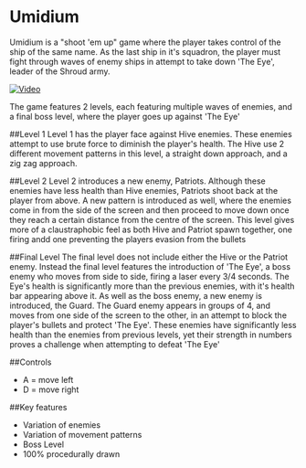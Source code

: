 # Umidium

Umidium is a "shoot 'em up" game where the player takes control of the ship of the same name. As the last ship in it's squadron, the player must fight through waves of enemy ships in attempt to take down 'The Eye', leader of the Shroud army. 

[![Video](http://img.youtube.com/vi/0_u3XifTDO0/0.jpg)](https://www.youtube.com/watch?v=0_u3XifTDO0)

The game features 2 levels, each featuring multiple waves of enemies, and a final boss level, where the player goes up against 'The Eye'

##Level 1
Level 1 has the player face against Hive enemies. These enemies attempt to use brute force to diminish the player's health. The Hive use 2 different movement patterns in this level, a straight down approach, and a zig zag approach.

##Level 2
Level 2 introduces a new enemy, Patriots. Although these enemies have less health than Hive enemies, Patriots shoot back at the player from above. A new pattern is introduced as well, where the enemies come in from the side of the screen and then proceed to move down once they reach a certain distance from the centre of the screen. This level gives more of a claustraphobic feel as both Hive and Patriot spawn together, one firing andd one preventing the players evasion from the bullets

##Final Level
The final level does not include either the Hive or the Patriot enemy. Instead the final level features the introduction of 'The Eye', a boss enemy who moves from side to side, firing a laser every 3/4 seconds. The Eye's health is significantly more than the previous enemies, with it's health bar appearing above it. As well as the boss enemy, a new enemy is introduced, the Guard. The Guard enemy appears in groups of 4, and moves from one side of the screen to the other, in an attempt to block the player's bullets and protect 'The Eye'. These enemies have significantly less health than the enemies from previous levels, yet their strength in numbers proves a challenge when attempting to defeat 'The Eye'

##Controls
- A = move left
- D = move right

##Key features
- Variation of enemies
- Variation of movement patterns
- Boss Level
- 100% procedurally drawn
